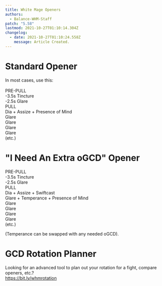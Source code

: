```yaml
---
title: White Mage Openers
authors:
  - Balance-WHM-Staff
patch: "5.58"
lastmod: 2021-10-27T01:10:14.304Z
changelog:
  - date: 2021-10-27T01:10:24.558Z
    message: Article Created.
---
```

# Standard Opener

In most cases, use this:\
\
PRE-PULL\
-3.5s Tincture\
-2.5s Glare\
PULL\
Dia + Assize + Presence of Mind\
Glare\
Glare\
Glare\
Glare\
(etc.)  

# "I Need An Extra oGCD" Opener

PRE-PULL\
-3.5s Tincture\
-2.5s Glare\
PULL\
Dia + Assize + Swiftcast\
Glare + Temperance + Presence of Mind\
Glare\
Glare\
Glare\
Glare\
(etc.)

(Temperance can be swapped with any needed oGCD).

# GCD Rotation Planner

Looking for an advanced tool to plan out your rotation for a fight, compare openers, etc.?\
<https://bit.ly/whmrotation>